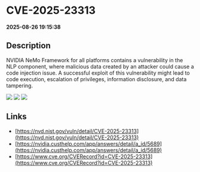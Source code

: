 # CVE-2025-23313

**2025-08-26 19:15:38**

## Description
NVIDIA NeMo Framework for all platforms contains a vulnerability in the NLP component, where malicious data created by an attacker could cause a code injection issue. A successful exploit of this vulnerability might lead to code execution, escalation of privileges, information disclosure, and data tampering.

![](https://img.shields.io/static/v1?label=Score&message=7.8&color=red)
![](https://img.shields.io/static/v1?label=Severity&message=HIGH&color=red)
![](https://img.shields.io/static/v1?label=CWE&message=RCE&color=green)

## Links
- [https://nvd.nist.gov/vuln/detail/CVE-2025-23313](https://nvd.nist.gov/vuln/detail/CVE-2025-23313)
- [https://nvidia.custhelp.com/app/answers/detail/a_id/5689](https://nvidia.custhelp.com/app/answers/detail/a_id/5689)
- [https://www.cve.org/CVERecord?id=CVE-2025-23313](https://www.cve.org/CVERecord?id=CVE-2025-23313)
